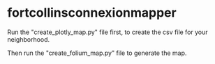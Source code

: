 # fortcollinsconnexionmapper

Run the "create_plotly_map.py" file first, to create the csv file for your neighborhood.

Then run the "create_folium_map.py" file to generate the map.